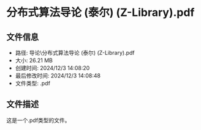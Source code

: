 ﻿# 分布式算法导论 (泰尔) (Z-Library).pdf

## 文件信息
- 路径: 导论\分布式算法导论 (泰尔) (Z-Library).pdf
- 大小: 26.21 MB
- 创建时间: 2024/12/3 14:08:20
- 最后修改时间: 2024/12/3 14:08:48
- 文件类型: .pdf

## 文件描述
这是一个.pdf类型的文件。


